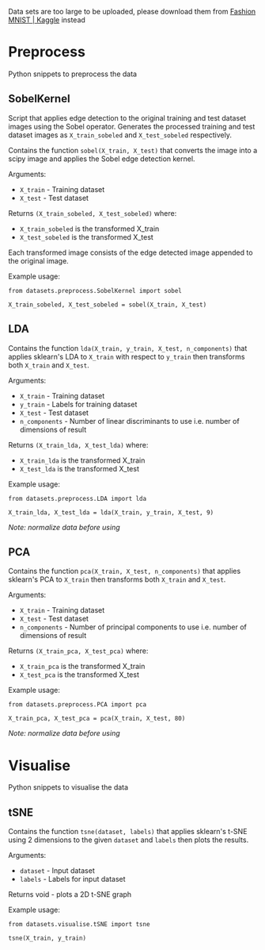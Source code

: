 Data sets are too large to be uploaded, please download them from [Fashion MNIST | Kaggle](https://www.kaggle.com/zalando-research/fashionmnist) instead

# Preprocess

Python snippets to preprocess the data

## SobelKernel

Script that applies edge detection to the original training and test dataset images using the Sobel operator. Generates the processed training and test dataset images as `X_train_sobeled` and `X_test_sobeled` respectively.

Contains the function `sobel(X_train, X_test)` that converts the image into a scipy image and applies the Sobel edge detection kernel.

Arguments:

- `X_train` - Training dataset
- `X_test` - Test dataset

Returns `(X_train_sobeled, X_test_sobeled)` where:

- `X_train_sobeled` is the transformed X_train
- `X_test_sobeled` is the transformed X_test

Each transformed image consists of the edge detected image appended to the original image.

Example usage:

```
from datasets.preprocess.SobelKernel import sobel

X_train_sobeled, X_test_sobeled = sobel(X_train, X_test)
```

## LDA

Contains the function `lda(X_train, y_train, X_test, n_components)` that applies sklearn's LDA to `X_train` with respect to `y_train` then transforms both `X_train` and `X_test`.

Arguments:

- `X_train` - Training dataset
- `y_train` - Labels for training dataset
- `X_test` - Test dataset
- `n_components` - Number of linear discriminants to use i.e. number of dimensions of result

Returns `(X_train_lda, X_test_lda)` where:

- `X_train_lda` is the transformed X_train
- `X_test_lda` is the transformed X_test

Example usage:

```
from datasets.preprocess.LDA import lda

X_train_lda, X_test_lda = lda(X_train, y_train, X_test, 9)
```

_Note: normalize data before using_

## PCA

Contains the function `pca(X_train, X_test, n_components)` that applies sklearn's PCA to `X_train` then transforms both `X_train` and `X_test`.

Arguments:

- `X_train` - Training dataset
- `X_test` - Test dataset
- `n_components` - Number of principal components to use i.e. number of dimensions of result

Returns `(X_train_pca, X_test_pca)` where:

- `X_train_pca` is the transformed X_train
- `X_test_pca` is the transformed X_test

Example usage:

```
from datasets.preprocess.PCA import pca

X_train_pca, X_test_pca = pca(X_train, X_test, 80)
```

_Note: normalize data before using_

# Visualise

Python snippets to visualise the data

## tSNE

Contains the function `tsne(dataset, labels)` that applies sklearn's t-SNE using 2 dimensions to the given `dataset` and `labels` then plots the results.

Arguments:

- `dataset` - Input dataset
- `labels` - Labels for input dataset

Returns void - plots a 2D t-SNE graph

Example usage:

```
from datasets.visualise.tSNE import tsne

tsne(X_train, y_train)
```
